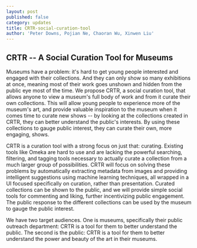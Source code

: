 ```yaml
---
layout: post
published: false
category: updates
title: CRTR-social-curation-tool
author: 'Peter Downs, Pojian Ne, Chaoran Wu, Xinwen Liu'
---
```


## CRTR -- A Social Curation Tool for Museums

Museums have a problem: it's hard to get young people interested and engaged with their collections. And they can only show so many exhibitions at once, meaning most of their work goes unshown and hidden from the public eye most of the time. We propose CRTR, a social curation tool, that allows anyone to view a museum's full body of work and from it curate their own collections. This will allow young people to experience more of the museum's art, and provide valuable inspiration to the museum when it comes time to curate new shows -- by looking at the collections created in CRTR, they can better understand the public's interests. By using these collections to gauge public interest, they can curate their own, more engaging, shows.

CRTR is a curation tool with a strong focus on just that: curating. Existing tools like Omeka are hard to use and are lacking the powerful searching, filtering, and tagging tools necessary to actually curate a collection from a much larger group of possibilities. CRTR will focus on solving these problems by automatically extracting metadata from images and providing intelligent suggestions using machine learning techniques, all wrapped in a UI focused specifically on curation, rather than presentation. Curated collections can be shown to the public, and we will provide simple social tools for commenting and liking, further incentivizing public engagement. The public response to the different collections can be used by the museum to gauge the public interest.

We have two target audiences. One is museums, specifically their public outreach department: CRTR is a tool for them to better understand the public. The second is the public: CRTR is a tool for them to better understand the power and beauty of the art in their museums.